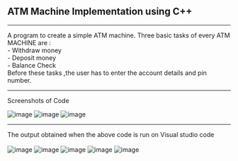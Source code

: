 ## ATM Machine Implementation using C++
<hr>
A program to create a simple ATM machine. 
Three basic tasks of every ATM MACHINE  are :<br>
 - Withdraw money<br>
 - Deposit money <br>
 - Balance Check<br>
Before these tasks ,the user has to enter the account details and pin number.<br>
<hr>
Screenshots of Code

![image](https://github.com/hema-sri4/ATM-machine-Implementation-using-C-/assets/85050196/f20a457b-af52-4488-a730-051abc5bbba5)
![image](https://github.com/hema-sri4/ATM-machine-Implementation-using-C-/assets/85050196/49036f6e-447f-4533-9084-c30e3222e3ae)
![image](https://github.com/hema-sri4/ATM-machine-Implementation-using-C-/assets/85050196/a469b465-6f2b-4982-b1c5-48865326d7a0)
<hr>

The output obtained when the above code is run on Visual studio code <br><br>
![image](https://github.com/hema-sri4/ATM-machine-Implementation-using-C-/assets/85050196/aa6a142a-68d8-4e4c-9c07-eb5931f9926c)
![image](https://github.com/hema-sri4/ATM-machine-Implementation-using-C-/assets/85050196/b77c3c96-5d77-41c2-a1e0-9ba58ec6a12f)
![image](https://github.com/hema-sri4/ATM-machine-Implementation-using-C-/assets/85050196/14845981-2dfb-4d64-b976-8a0d574527a6)
![image](https://github.com/hema-sri4/ATM-machine-Implementation-using-C-/assets/85050196/5eea3917-2700-4a36-8855-983c4cb48399)
![image](https://github.com/hema-sri4/ATM-machine-Implementation-using-C-/assets/85050196/fb2b22e4-e9c5-4274-88c1-c31599379819)







